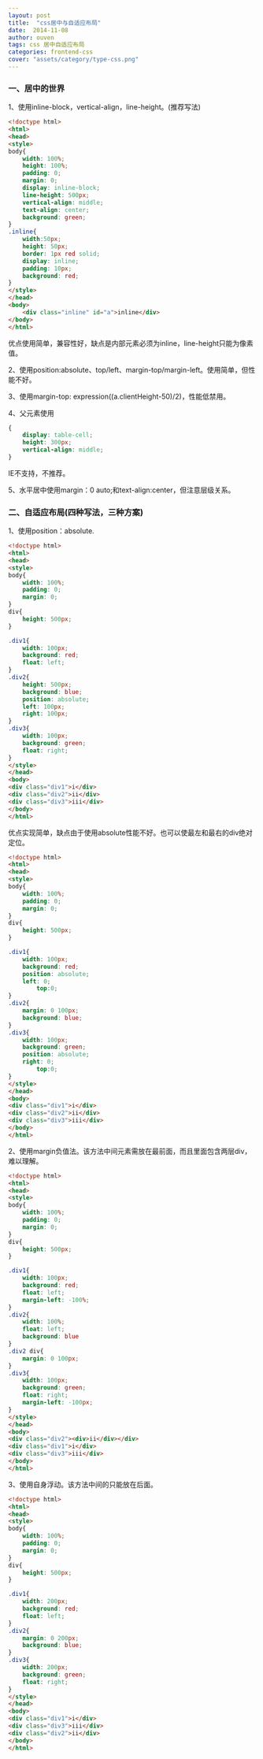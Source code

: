 ```yaml
---
layout: post
title:  "css居中与自适应布局"
date:  2014-11-08
author: ouven
tags: css 居中自适应布局
categories: frontend-css
cover: "assets/category/type-css.png"
---
```



### 一、居中的世界

1、使用inline-block，vertical-align，line-height。(推荐写法)

```html
<!doctype html>
<html>
<head>
<style>
body{
    width: 100%;
    height: 100%;
    padding: 0;
    margin: 0;
    display: inline-block;
    line-height: 500px;
    vertical-align: middle;
    text-align: center;
    background: green; 
}
.inline{
    width:50px;
    height: 50px;
    border: 1px red solid;
    display: inline;
    padding: 10px;
    background: red;
}
</style>
</head>
<body>
    <div class="inline" id="a">inline</div>
</body>
</html>
```

优点使用简单，兼容性好，缺点是内部元素必须为inline，line-height只能为像素值。

2、使用position:absolute、top/left、margin-top/margin-left。使用简单，但性能不好。

3、使用margin-top: expression((a.clientHeight-50)/2)，性能低禁用。

4、父元素使用

```css
{
    display: table-cell;
    height: 300px;
    vertical-align: middle;
}
```

IE不支持，不推荐。

5、水平居中使用margin：0 auto;和text-align:center，但注意层级关系。

### 二、自适应布局(四种写法，三种方案)

1、使用position：absolute.

```html
<!doctype html>
<html>
<head>
<style>
body{
    width: 100%;
    padding: 0;
    margin: 0;
}
div{
    height: 500px;
}

.div1{
    width: 100px;
    background: red;
    float: left;
}
.div2{
    height: 500px;
    background: blue;
    position: absolute;
    left: 100px;
    right: 100px;
}
.div3{
    width: 100px;
    background: green;
    float: right;
}
</style>
</head>
<body>
<div class="div1">i</div>
<div class="div2">ii</div>
<div class="div3">iii</div>
</body>
</html>
```

优点实现简单，缺点由于使用absolute性能不好。也可以使最左和最右的div绝对定位。

```html
<!doctype html>
<html>
<head>
<style>
body{
    width: 100%;
    padding: 0;
    margin: 0;
}
div{
    height: 500px;
}

.div1{
    width: 100px;
    background: red;
    position: absolute;
    left: 0;
        top:0;
}
.div2{
    margin: 0 100px;
    background: blue;
}
.div3{
    width: 100px;
    background: green;
    position: absolute;
    right: 0;
        top:0;
}
</style>
</head>
<body>
<div class="div1">i</div>
<div class="div2">ii</div>
<div class="div3">iii</div>
</body>
</html>
```

2、使用margin负值法。该方法中间元素需放在最前面，而且里面包含两层div，难以理解。

```html
<!doctype html>
<html>
<head>
<style>
body{
    width: 100%;
    padding: 0;
    margin: 0;
}
div{
    height: 500px; 
}

.div1{
    width: 100px;
    background: red;
    float: left;
    margin-left: -100%;
}
.div2{
    width: 100%;
    float: left;
    background: blue
}
.div2 div{
    margin: 0 100px;
}
.div3{
    width: 100px;
    background: green;
    float: right;
    margin-left: -100px;
}
</style>
</head>
<body>
<div class="div2"><div>ii</div></div>
<div class="div1">i</div>
<div class="div3">iii</div>
</body>
</html>
```

3、使用自身浮动。该方法中间的只能放在后面。

```html
<!doctype html>
<html>
<head>
<style>
body{
    width: 100%;
    padding: 0;
    margin: 0;
}
div{
    height: 500px;
}

.div1{
    width: 200px;
    background: red;
    float: left;
}
.div2{
    margin: 0 200px;
    background: blue;
}
.div3{
    width: 200px;
    background: green;
    float: right;
}
</style>
</head>
<body>
<div class="div1">i</div>
<div class="div3">iii</div>
<div class="div2">ii</div>
</body>
</html>
```
